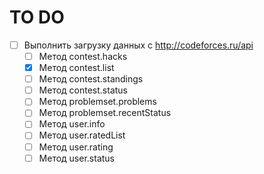 ﻿TO DO
=====
- [ ] Выполнить загрузку данных с http://codeforces.ru/api
  - [ ] Метод contest.hacks
  - [X] Метод contest.list
  - [ ] Метод contest.standings
  - [ ] Метод contest.status
  - [ ] Метод problemset.problems
  - [ ] Метод problemset.recentStatus
  - [ ] Метод user.info
  - [ ] Метод user.ratedList
  - [ ] Метод user.rating
  - [ ] Метод user.status
